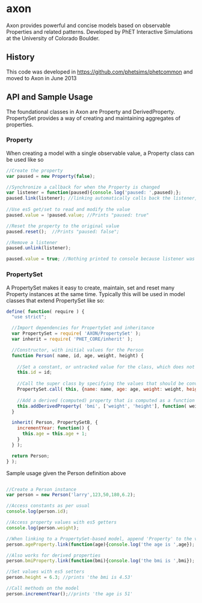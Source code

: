 # axon

Axon provides powerful and concise models based on observable Properties and related patterns.  Developed by PhET Interactive Simulations at the University of Colorado Boulder.

## History
This code was developed in https://github.com/phetsims/phetcommon and moved to Axon in June 2013 

## API and Sample Usage
The foundational classes in Axon are Property and DerivedProperty.  PropertySet provides a way of creating and maintaining aggregates of properties.
 
### Property
When creating a model with a single observable value, a Property class can be used like so
```javascript
//Create the property
var paused = new Property(false);

//Synchronize a callback for when the Property is changed
var listener = function(paused){console.log('paused: ',paused);};
paused.link(listener); //linking automatically calls back the listener, so this prints "paused: false"
    
//Use es5 get/set to read and modify the value
paused.value = !paused.value; //Prints "paused: true"

//Reset the property to the original value
paused.reset();  //Prints "paused: false"; 

//Remove a listener
paused.unlink(listener);

paused.value = true; //Nothing printed to console because listener was removed
```

### PropertySet
A PropertySet makes it easy to create, maintain, set and reset many Property instances at the same time.  Typically this will be used in model classes that extend PropertySet like so:
```javascript
define( function( require ) {
  "use strict";

  //Import dependencies for PropertySet and inheritance
  var PropertySet = require( 'AXON/PropertySet' );
  var inherit = require( 'PHET_CORE/inherit' );

  //Constructor, with initial values for the Person
  function Person( name, id, age, weight, height) {
  
    //Set a constant, or untracked value for the class, which does not send notifications when changed
    this.id = id;
    
    //Call the super class by specifying the values that should be converted to properties
    PropertySet.call( this, {name: name, age: age, weight: weight, height: height, paused: false} );
    
    //Add a derived (computed) property that is computed as a function of other properties
    this.addDerivedProperty( 'bmi', ['weight', 'height'], function( weight, height ) {return weight / height / height;} );
  }

  inherit( Person, PropertySetB, {
    incrementYear: function() {
      this.age = this.age + 1;
    }
  } );

  return Person;
} );
```

Sample usage given the Person definition above
```javascript

//Create a Person instance
var person = new Person('larry',123,50,180,6.2);

//Access constants as per usual
console.log(person.id);

//Access property values with es5 getters
console.log(person.weight);

//When linking to a PropertySet-based model, append 'Property' to the var name
person.ageProperty.link(function(age){console.log('the age is ',age}); //prints 'the age is 50'

//Also works for derived properties
person.bmiProperty.link(function(bmi){console.log('the bmi is ',bmi}); //prints 'the bmi is 4.68'

//Set values with es5 setters
person.height = 6.3; //prints 'the bmi is 4.53'

//Call methods on the model
person.incrementYear();//prints 'the age is 51'
```